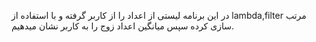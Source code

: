 در این برنامه لیستی از اعداد را از کاربر گرفته و با استفاده از lambda,filter مرتب سازی کرده سپس میانگین اعداد زوج را به کاربر نشان میدهیم.

